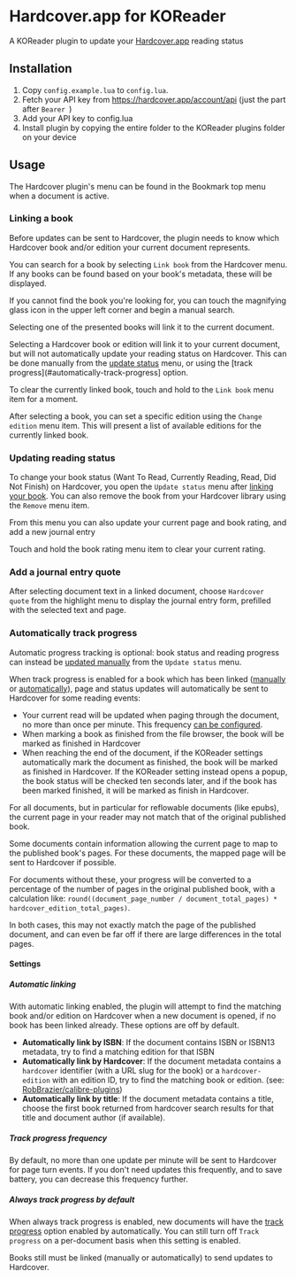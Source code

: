 # Hardcover.app for KOReader

A KOReader plugin to update your [Hardcover.app](https://hardcover.app) reading status

## Installation

1. Copy `config.example.lua` to `config.lua`.
2. Fetch your API key from https://hardcover.app/account/api (just the part after `Bearer `)
3. Add your API key to config.lua
4. Install plugin by copying the entire folder to the KOReader plugins folder on your device

## Usage

The Hardcover plugin's menu can be found in the Bookmark top menu when a document is active.

### Linking a book

Before updates can be sent to Hardcover, the plugin needs to know which Hardcover book and/or edition your current document
represents.

You can search for a book by selecting `Link book` from the Hardcover menu. If any books can be found based
on your book's metadata, these will be displayed.

If you cannot find the book you're looking for, you can touch the magnifying glass icon in the upper left corner and
begin a manual search.

Selecting one of the presented books will link it to the current document.

Selecting a Hardcover book or edition will link it to your current document, but will not automatically update your
reading status on Hardcover. This can be done manually from the [update status](#updating-reading-status) menu, or using
the [track progress](#automatically-track-progress] option.

To clear the currently linked book, touch and hold to the `Link book` menu item for a moment.

After selecting a book, you can set a specific edition using the `Change edition` menu item. This will present a list
of available editions for the currently linked book.

### Updating reading status

To change your book status (Want To Read, Currently Reading, Read, Did Not Finish) on Hardcover, you open the
`Update status` menu after [linking your book](#linking-a-book). You can also remove the book from your Hardcover
library using the `Remove` menu item.

From this menu you can also update your current page and book rating, and add a new journal entry

Touch and hold the book rating menu item to clear your current rating.

### Add a journal entry quote

After selecting document text in a linked document, choose `Hardcover quote` from the highlight menu to display the
journal entry form, prefilled with the selected text and page.

### Automatically track progress

Automatic progress tracking is optional: book status and reading progress can instead be
[updated manually](#update-reading-status) from the `Update status` menu.

When track progress is enabled for a book which has been linked ([manually](#linking-a-book) or [automatically](#automatic-linking)),
page and status updates will automatically be sent to Hardcover for some reading events:

* Your current read will be updated when paging through the document, no more than once per minute. This frequency
[can be configured](#track-progress-frequency).
* When marking a book as finished from the file browser, the book will be marked as finished in Hardcover
* When reaching the end of the document, if the KOReader settings automatically mark the document as finished, the
book will be marked as finished in Hardcover. If the KOReader setting instead opens a popup, the book status will be checked
ten seconds later, and if the book has been marked finished, it will be marked as finish in Hardcover.

For all documents, but in particular for reflowable documents (like epubs), the current page in your reader may not
match that of the original published book.

Some documents contain information allowing the current page to map to the published book's pages. For these documents, 
the mapped page will be sent to Hardcover if possible.

For documents without these, your progress will be converted to a percentage of the number of pages in the original
published book, with a calculation like: 
`round((document_page_number / document_total_pages) * hardcover_edition_total_pages)`.

In both cases, this may not exactly match the page of the published document, and can even be far off if there
are large differences in the total pages.

#### Settings

##### Automatic linking

With automatic linking enabled, the plugin will attempt to find the matching book and/or edition on Hardcover
when a new document is opened, if no book has been linked already. These options are off by default.

* **Automatically link by ISBN**: If the document contains ISBN or ISBN13 metadata, try to find a matching edition for that ISBN
* **Automatically link by Hardcover**: If the document metadata contains a `hardcover` identifier (with a URL slug for the book)
  or a `hardcover-edition` with an edition ID, try to find the matching book or edition.
  (see: [RobBrazier/calibre-plugins](https://github.com/RobBrazier/calibre-plugins/tree/main/plugins/hardcover))
* **Automatically link by title**: If the document metadata contains a title, choose the first book returned from
hardcover search results for that title and document author (if available).
  
##### Track progress frequency

By default, no more than one update per minute will be sent to Hardcover for page turn events. If you don't need updates
this frequently, and to save battery, you can decrease this frequency further.

##### Always track progress by default

When always track progress is enabled, new documents will have the [track progress](#automatically-track-progress) option
enabled by automatically. You can still turn off `Track progress` on a per-document basis when this setting is enabled.

Books still must be linked (manually or automatically) to send updates to Hardcover.

